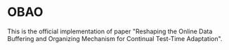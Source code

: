# OBAO
This is the official implementation of paper "Reshaping the Online Data Buffering and Organizing Mechanism for Continual Test-Time Adaptation".
